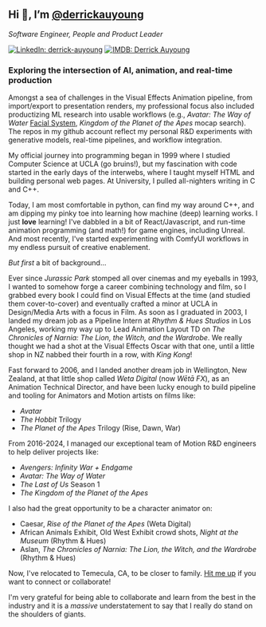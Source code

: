 <h2>Hi 👋, I’m <a href="https://github.com/derrickauyoung/derrickauyoung">@derrickauyoung</a></h2>

<p><em>Software Engineer, People and Product Leader</em></p>

[![LinkedIn: derrick-auyoung](https://img.shields.io/badge/derrick-auyoung-0956162?style=flat-square&logo=LinkedIn&logoColor=white&labelColor=blue&color=blue&link=https://www.linkedin.com/in/derrick-auyoung-0956162/)](https://www.linkedin.com/in/derrick-auyoung-0956162/)
 [![IMDB: Derrick Auyoung](https://img.shields.io/badge/Derrick-Auyoung?style=flat-square&logo=imdb&labelColor=grey&color=yellow&link=https://www.imdb.com/name/nm1652099)](https://www.imdb.com/name/nm1652099)

<p><h3>Exploring the intersection of AI, animation, and real-time production</h3> Amongst a sea of challenges in the Visual Effects Animation pipeline, from import/export to presentation renders, my professional focus also included productizing ML research into usable workflows (e.g., <i>Avatar: The Way of Water</i> <a href="https://www.dgp.toronto.edu/projects/animatomy/animatomy.pdf">Facial System</a>, <i>Kingdom of the Planet of the Apes</i> mocap search). The repos in my github account reflect my personal R&D experiments with generative models, real-time pipelines, and workflow integration.</p>

<p>My official journey into programming began in 1999 where I studied Computer Science at UCLA (go bruins!), but my fascination with code started in the early days of the interwebs, where I taught myself HTML and building personal web pages. At University, I pulled all-nighters writing in C and C++.
 
Today, I am most comfortable in python, can find my way around C++, and am dipping my pinky toe into learning how machine (deep) learning works. I just <b>love</b> learning! I've dabbled in a bit of React/Javascript, and run-time animation programming (and math!) for game engines, including Unreal. And most recently, I've started experimenting with ComfyUI workflows in my endless pursuit of creative enablement.</p>

<p><i>But first</i> a bit of background...</p>

<p>Ever since <em>Jurassic Park</em> stomped all over cinemas and my eyeballs in 1993, I wanted to somehow forge a career combining technology and film, so I grabbed every book I could find on Visual Effects at the time (and studied them cover-to-cover) and eventually crafted a minor at UCLA in Design/Media Arts with a focus in Film. As soon as I graduated in 2003, I landed my dream job as a Pipeline Intern at <em>Rhythm & Hues Studios</em> in Los Angeles, working my way up to Lead Animation Layout TD on <em>The Chronicles of Narnia: The Lion, the Witch, and the Wardrobe</em>. We really thought we had a shot at the Visual Effects Oscar with that one, until a little shop in NZ nabbed their fourth in a row, with <em>King Kong</em>!</p>

<p>Fast forward to 2006, and I landed another dream job in Wellington, New Zealand, at that little shop called <em>Weta Digital</em> (now <em>Wētā FX</em>), as an Animation Technical Director, and have been lucky enough to build pipeline and tooling for Animators and Motion artists on films like:

  * _Avatar_
  * _The Hobbit_ Trilogy
  * _The Planet of the Apes_ Trilogy (Rise, Dawn, War)

From 2016-2024, I managed our exceptional team of Motion R&D engineers to help deliver projects like:
  * _Avengers: Infinity War + Endgame_
  * _Avatar: The Way of Water_
  * _The Last of Us_ Season 1
  * _The Kingdom of the Planet of the Apes_

I also had the great opportunity to be a character animator on:
  * Caesar, _Rise of the Planet of the Apes_ (Weta Digital)
  * African Animals Exhibit, Old West Exhibit crowd shots, _Night at the Museum_ (Rhythm & Hues)
  * Aslan, _The Chronicles of Narnia: The Lion, the Witch, and the Wardrobe_ (Rhythm & Hues)

</p>

<p>Now, I've relocated to Temecula, CA, to be closer to family. <a href="mailto:derrick.auyoung@gmail.com">Hit me up</a> if you want to connect or collaborate!</p>

I'm very grateful for being able to collaborate and learn from the best in the industry and it is a _massive_ understatement to say that I really do stand on the shoulders of giants.

<!---
derrickauyoung/derrickauyoung is a ✨ special ✨ repository because its `README.md` (this file) appears on your GitHub profile.
You can click the Preview link to take a look at your changes.
--->
